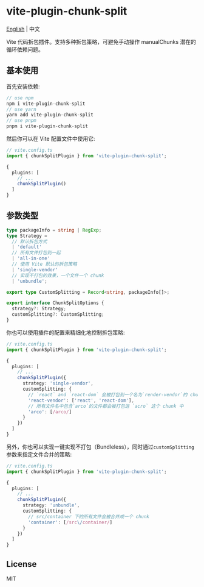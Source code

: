 # vite-plugin-chunk-split

[English](./README.md) | 中文

Vite 代码拆包插件。支持多种拆包策略，可避免手动操作 manualChunks 潜在的循环依赖问题。

## 基本使用

首先安装依赖:
```js
// use npm
npm i vite-plugin-chunk-split
// use yarn
yarn add vite-plugin-chunk-split
// use pnpm
pnpm i vite-plugin-chunk-split
```

然后你可以在 Vite 配置文件中使用它:
```ts
// vite.config.ts
import { chunkSplitPlugin } from 'vite-plugin-chunk-split';

{
  plugins: [
    // ...
    chunkSplitPlugin()
  ]
}
```

## 参数类型
```ts
type packageInfo = string | RegExp;
type Strategy =
  // 默认拆包方式
  | 'default'
  // 所有文件打包到一起
  | 'all-in-one'
  // 使用 Vite 默认的拆包策略
  | 'single-vendor'
  // 实现不打包的效果，一个文件一个 chunk
  | 'unbundle';

export type CustomSplitting = Record<string, packageInfo[]>;

export interface ChunkSplitOptions {
  strategy?: Strategy;
  customSplitting?: CustomSplitting;
}
```
你也可以使用插件的配置来精细化地控制拆包策略:
```ts
// vite.config.ts
import { chunkSplitPlugin } from 'vite-plugin-chunk-split';

{
  plugins: [
    // ...
    chunkSplitPlugin({
      strategy: 'single-vendor',
      customSplitting: {
        // `react` and `react-dom` 会被打包到一个名为`render-vendor`的 chunk 里面(包括它们的一些依赖，如 object-assign)
        'react-vendor': ['react', 'react-dom'],
        // 所有文件名中包含`arco`的文件都会被打包进 `acro` 这个 chunk 中
        'arco': [/arco/]
      }
    })
  ]
}
```

另外，你也可以实现一键实现不打包（Bundleless），同时通过`customSplitting`参数来指定文件合并的策略:

```ts
// vite.config.ts
import { chunkSplitPlugin } from 'vite-plugin-chunk-split';

{
  plugins: [
    // ...
    chunkSplitPlugin({
      strategy: 'unbundle',
      customSplitting: {
        // src/container 下的所有文件会被合并成一个 chunk
        'container': [/src\/container/]
      }
    })
  ]
}
```

## License

MIT